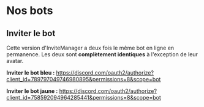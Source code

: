 # Nos bots

## Inviter le bot

Cette version d'InviteManager a deux fois le même bot en ligne en permanence. Les deux sont ****complètement identiques**** à l'exception de leur avatar.

**Inviter le bot bleu :**
https://discord.com/oauth2/authorize?client_id=789797049746980895&permissions=8&scope=bot

**Inviter le bot jaune :**
https://discord.com/oauth2/authorize?client_id=758592094964285441&permissions=8&scope=bot
